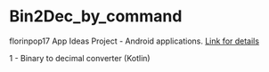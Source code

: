 # Bin2Dec_by_command
florinpop17 App Ideas Project - Android applications.
[Link for details](https://github.com/florinpop17/app-ideas)

1 - Binary to decimal converter (Kotlin)
